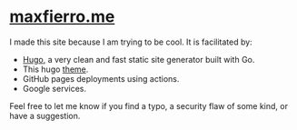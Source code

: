 # [maxfierro.me](https://www.maxfierro.me/)

I made this site because I am trying to be cool. It is facilitated by:

* [Hugo](https://gohugo.io/), a very clean and fast static site generator built with Go. 
* This hugo [theme](https://github.com/adityatelange/hugo-PaperMod).
* GitHub pages deployments using actions.
* Google services.

Feel free to let me know if you find a typo, a security flaw of some kind, or have a suggestion.
